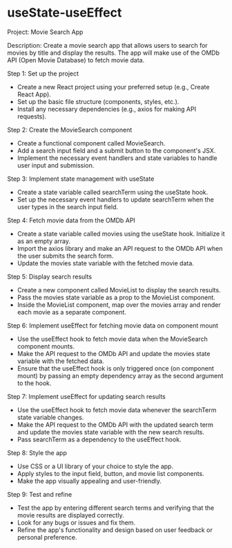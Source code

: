 # useState-useEffect

Project: Movie Search App

Description:
Create a movie search app that allows
users to search for movies by title 
and display the results. The app will
make use of the OMDb API 
(Open Movie Database) to fetch movie data.

Step 1: Set up the project

-  Create a new React project using your
preferred setup (e.g., Create React App).
-  Set up the basic file structure
(components, styles, etc.).
-  Install any necessary dependencies
(e.g., axios for making API requests).

Step 2: Create the MovieSearch component

-  Create a functional component
called MovieSearch.
-  Add a search input field and a submit
button to the component's JSX.
-  Implement the necessary event handlers
and state variables to handle
user input and submission.

Step 3: Implement state management with useState

-  Create a state variable called
searchTerm using the useState hook.
-  Set up the necessary event handlers
to update searchTerm when the user
types in the search input field.

Step 4: Fetch movie data from the OMDb API

-  Create a state variable called movies
using the useState hook.
Initialize it as an empty array.
-  Import the axios library and make an API
request to the OMDb API when the user
submits the search form.
-  Update the movies state variable with
the fetched movie data.

Step 5: Display search results

-  Create a new component called MovieList
to display the search results.
-  Pass the movies state variable as a prop
to the MovieList component.
-  Inside the MovieList component, map over
the movies array and render each movie
as a separate component.

Step 6: Implement useEffect for fetching
movie data on component mount

-  Use the useEffect hook to fetch movie
data when the MovieSearch component mounts.
-  Make the API request to the OMDb API
and update the movies state variable
with the fetched data.
-  Ensure that the useEffect hook is only
triggered once (on component mount) by
passing an empty dependency array as
the second argument to the hook.

Step 7: Implement useEffect for updating
search results

-  Use the useEffect hook to fetch movie data
whenever the searchTerm state variable changes.
-  Make the API request to the OMDb API with
the updated search term and update the movies
state variable with the new search results.
-  Pass searchTerm as a dependency to the useEffect hook.

Step 8: Style the app

-  Use CSS or a UI library of your choice
to style the app.
-  Apply styles to the input field,
button, and movie list components.
-  Make the app visually appealing and user-friendly.

Step 9: Test and refine

-  Test the app by entering different search
terms and verifying that the movie
results are displayed correctly.
-  Look for any bugs or issues and fix them.
-  Refine the app's functionality and design
based on user feedback or personal preference.




